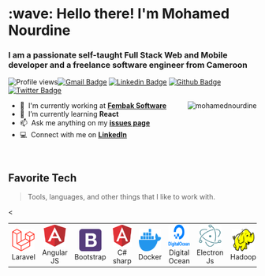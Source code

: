 <h1 align="left" id="mohamednourdine-title">:wave: Hello there! I'm Mohamed Nourdine</h1>
<h3 align="left">I am a passionate self-taught Full Stack Web and Mobile developer and a freelance software engineer from Cameroon</h3>



![Profile views](https://gpvc.arturio.dev/mohamednourdine)[![Gmail Badge](https://img.shields.io/badge/-mohamednjikam25@gmail.com-c14438?style=flat&logo=Gmail&logoColor=white&link=mailto:mohamednjikam25@gmail.com)](mohamednjikam25@gmail.com) [![Linkedin Badge](https://img.shields.io/badge/-mohamednourdine-0072b1?style=flat&logo=Linkedin&logoColor=white&link=https://www.linkedin.com/in/mohamed-nourdine-0970b7122/)](https://www.linkedin.com/in/mohamed-nourdine-0970b7122/) [![Github Badge](https://img.shields.io/badge/mohamednourdine-grey?style=flat&logo=github&logoColor=white&link=https://github.com/mohamednourdine/)](https://github.com/mohamednourdine/) 
[![Twitter Badge](https://img.shields.io/badge/-nourdinetw-00acee?style=flat&logo=twitter&logoColor=white&link=https://twitter.com/nourdinetw/)](https://www.twitter.com/nourdinetw/) 


<a href="#mohamednourdine-title">
  <img src="https://github-readme-stats.vercel.app/api?username=mohamednourdine&show_icons=true&count_private=true&include_all_commits=true" alt="mohamednourdine" align="right" />
</a>

- :office: &nbsp;I'm currently working at **[Fembak Software]**
- :seedling: &nbsp;I’m currently learning **React**
- :mailbox: &nbsp;Ask me anything on my **[issues page]**
- :computer: &nbsp;Connect with me on **[LinkedIn]**

<br>

<h2 align="left" id="mohamednourdine">Favorite Tech</h2>

> Tools, languages, and other things that I like to work with.

<table>
  <tr>
    <td align="center" width="96">
      <a href="#mohamednourdine">
        <img src="./icons/laravel.svg" width="45" height="45" alt="Laravel" />
      </a>
      <br>Laravel
    </td>
    <td align="center" width="96">
      <a href="#mohamednourdine">
        <img src="./icons/angular-icon.svg" width="45" height="45" alt="Angular JS" />
      </a>
      <br>Angular JS
    </td>
    <td align="center" width="96">
      <a href="#mohamednourdine">
        <img src="./icons/bootstrap.svg" width="45" height="45" alt="Bootstrap" />
      </a>
      <br>Bootstrap
    </td>
    <td align="center" width="96">
      <a href="#mohamednourdine">
        <img src="./icons/angular-icon.svg" width="45" height="45" alt="c-sharp" />
      </a>
      <br>C# sharp
    </td>
    <td align="center" width="96">
      <a href="#mohamednourdine">
        <img src="./icons/docker-icon.svg" width="45" height="45" alt="Docker" />
      </a>
      <br>Docker
    </td>
    <td align="center" width="96">
      <a href="#mohamednourdine">
        <img src="./icons/digital-ocean.svg" width="45" height="45" alt="Digital Ocean" />
      </a>
      <br>Digital Ocean
    </td>
    <td align="center" width="96">
      <a href="#mohamednourdine">
        <img src="./icons/electron.svg" width="45" height="45" alt="Electron Js" />
      </a>
      <br>Electron Js
    </td>
    <td align="center" width="96">
      <a href="#mohamednourdine">
        <img src="./icons/hadoop.svg" width="45" height="45" alt="Hadoop" />
      </a>
      <br>Hadoop
    </td>
    <td align="center" width="96">
      <a href="#mohamednourdine">
        <img src="./icons/grafana.svg" width="45" height="45" alt="Graphana" />
      </a>
      <br>Graphana
    </td>
    <td align="center" width="96">
      <a href="#mohamednourdine">
        <img src="./icons/ionic-icon.svg" width="45" height="45" alt="Ionic" />
      </a>
      <br>Ionic
    </td>

    


    
    
  </tr>
  <
</table>


<!-- links -->

[Fembak Software]: http://fembakyazilim.com/ "Fembak Yazılım"
[issues page]: https://github.com/mohamednourdine/mohamednourdine/issues "mohamednourdine/issues"
[linkedin]: https://www.linkedin.com/in/mohamed-nourdine-0970b7122/ "Mohamed Nourdine"
